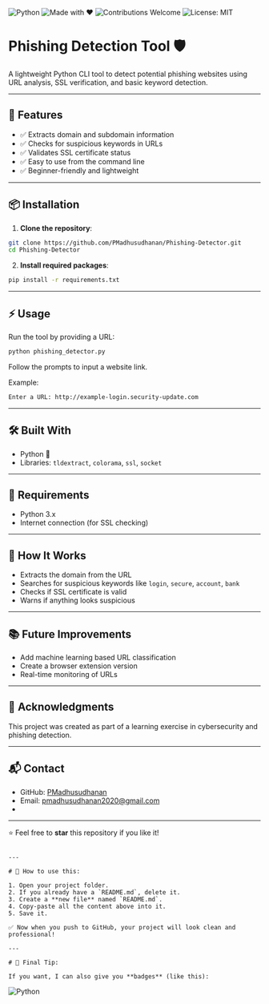 ![Python](https://img.shields.io/badge/Python-3.x-blue)
![Made with ❤️](https://img.shields.io/badge/Made%20with-Love-red)
![Contributions Welcome](https://img.shields.io/badge/Contributions-Welcome-brightgreen)
![License: MIT](https://img.shields.io/badge/License-MIT-yellow.svg)


# Phishing Detection Tool 🛡️

A lightweight Python CLI tool to detect potential phishing websites using URL analysis, SSL verification, and basic keyword detection.

---

## 🚀 Features

- ✅ Extracts domain and subdomain information
- ✅ Checks for suspicious keywords in URLs
- ✅ Validates SSL certificate status
- ✅ Easy to use from the command line
- ✅ Beginner-friendly and lightweight

---

## 📦 Installation

1. **Clone the repository**:

```bash
git clone https://github.com/PMadhusudhanan/Phishing-Detector.git
cd Phishing-Detector
```

2. **Install required packages**:

```bash
pip install -r requirements.txt
```

---

## ⚡ Usage

Run the tool by providing a URL:

```bash
python phishing_detector.py
```

Follow the prompts to input a website link.

Example:

```bash
Enter a URL: http://example-login.security-update.com
```

---

## 🛠️ Built With

- Python 🐍
- Libraries: `tldextract`, `colorama`, `ssl`, `socket`

---

## 📄 Requirements

- Python 3.x
- Internet connection (for SSL checking)

---

## 🤔 How It Works

- Extracts the domain from the URL
- Searches for suspicious keywords like `login`, `secure`, `account`, `bank`
- Checks if SSL certificate is valid
- Warns if anything looks suspicious

---

## 📚 Future Improvements

- Add machine learning based URL classification
- Create a browser extension version
- Real-time monitoring of URLs

---

## 🙏 Acknowledgments

This project was created as part of a learning exercise in cybersecurity and phishing detection.

---

## 📬 Contact

- GitHub: [PMadhusudhanan](https://github.com/PMadhusudhanan)
- Email:  pmadhusudhanan2020@gmail.com
- 

---

⭐ Feel free to **star** this repository if you like it!
```

---

# 🧠 How to use this:

1. Open your project folder.
2. If you already have a `README.md`, delete it.
3. Create a **new file** named `README.md`.
4. Copy-paste all the content above into it.
5. Save it.

✅ Now when you push to GitHub, your project will look clean and professional!

---

# 🎯 Final Tip:

If you want, I can also give you **badges** (like this):

```
![Python](https://img.shields.io/badge/Made%20with-Python-blue)
```


